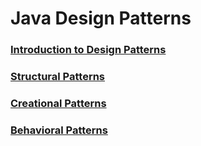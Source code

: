 # Java Design Patterns

### [Introduction to Design Patterns](1-introduction.md)
### [Structural Patterns](2-structural.md)
### [Creational Patterns](3-creational.md)
### [Behavioral Patterns](4-behavioral.md)
